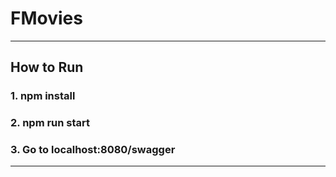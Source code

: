 # FMovies
<hr>

## How to Run

### 1. npm install

### 2. npm run start

### 3. Go to localhost:8080/swagger
<hr>
